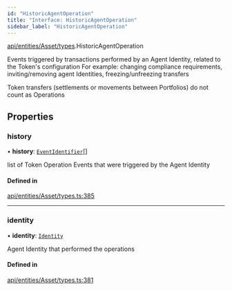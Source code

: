 ```yaml
---
id: "HistoricAgentOperation"
title: "Interface: HistoricAgentOperation"
sidebar_label: "HistoricAgentOperation"
---
```


[api/entities/Asset/types](../../../../../../modules/API/Entities/Asset/Types/Types.md).HistoricAgentOperation

Events triggered by transactions performed by an Agent Identity, related to the Token's configuration
  For example: changing compliance requirements, inviting/removing agent Identities, freezing/unfreezing transfers

Token transfers (settlements or movements between Portfolios) do not count as Operations

## Properties

### history

• **history**: [`EventIdentifier`](../../../../Client/Types/EventIdentifier/EventIdentifier.md)[]

list of Token Operation Events that were triggered by the Agent Identity

#### Defined in

[api/entities/Asset/types.ts:385](https://github.com/PolymeshAssociation/polymesh-sdk/blob/49a0066c3/src/api/entities/Asset/types.ts#L385)

___

### identity

• **identity**: [`Identity`](../../../../../../classes/API/Entities/Identity/Identity.md)

Agent Identity that performed the operations

#### Defined in

[api/entities/Asset/types.ts:381](https://github.com/PolymeshAssociation/polymesh-sdk/blob/49a0066c3/src/api/entities/Asset/types.ts#L381)
